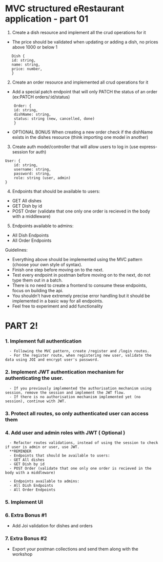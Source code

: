 # MVC structured eRestaurant application - part 01

1.  Create a dish resource and implement all the crud operations for it

- The price should be validated when updating or adding a dish, no prices above 1000 or below 1

```
   Dish {
   id: string,
   name: string,
   price: number,
   }

```

2.  Create an order resource and implemented all crud operations for it

- Add a special patch endpoint that will only PATCH the status of an order (ex:PATCH orders/:id/status)

```
    Order: {
    id: string,
    dishName: string,
    status: string (new, cancelled, done)
    }

```

- OPTIONAL BONUS
  When creating a new order check if the dishName exists in the dishes resource (think importing one model in another)

3.  Create auth model/controller that will allow users to log in (use express-session for auth)

```
User: {
    id: string,
    username: string,
    password: string,
    role: string (user, admin)
}
```

4.  Endpoints that should be available to users:

- GET All dishes
- GET Dish by id
- POST Order (validate that one only one order is recieved in the body with a middleware)

5.  Endpoints available to admins:

- All Dish Endpoints
- All Order Endpoints

Guidelines:

- Everything above should be implemented using the MVC pattern (choose your own style of syntax).
- Finish one step before moving on to the next.
- Test every endpoint in postman before moving on to the next, do not type them out in a batch.
- There is no need to create a frontend to consume these endpoints, focus on building the api.
- You shouldn't have extremely precise error handling but it should be implemented in a basic way for all endpoints.
- Feel free to experiment and add functionality

# PART 2!

### 1. Implement full authentication

      - Following the MVC pattern, create /register and /login routes.
      - For the register route, when registering new user, validate the data using JOI and encrypt user's password.

### 2. Implement JWT authentication mechanism for authenticating the user.

      - If you previously implemented the authorisation mechanism using session, remove the session and implement the JWT flow.
      - If there is no authorisation mechanism implemented yet (no session), continue with JWT.

### 3. Protect all routes, so only authenticated user can access them

### 4. Add user and admin roles with JWT ( Optional )

      - Refactor routes validations, instead of using the session to check if user is admin or user, use JWT.
      **REMINDER
      - Endpoints that should be available to users:
      - GET All dishes
      - GET Dish by id
      - POST Order (validate that one only one order is recieved in the body with a middleware)

      - Endpoints available to admins:
      - All Dish Endpoints
      - All Order Endpoints

### 5. Implement UI

### 6. Extra Bonus #1

- Add Joi validation for dishes and orders

### 7. Extra Bonus #2

- Export your postman collections and send them along with the workshop

